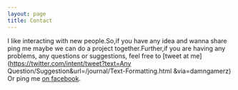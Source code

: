 ```yaml
---
layout: page
title: Contact
---
```


I like interacting with new people.So,if you have any idea and wanna share ping me maybe we can do a project together.Further,if you are having any problems, any questions or suggestions, feel free to [tweet at me](https://twitter.com/intent/tweet?text=Any Question/Suggestion&url=/journal/Text-Formatting.html &via=damngamerz)  Or ping me [on facebook](https://www.facebook.com/damngamerz).
